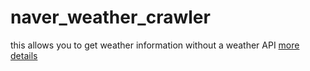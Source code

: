 # naver_weather_crawler
this allows you to get weather information without a weather API
<a href=https://velog.io/@seob/%EB%82%A0%EC%94%A8-API-%EC%97%86%EC%9D%B4-%EB%82%A0%EC%94%A8-%EC%A0%95%EB%B3%B4-%EC%96%BB%EA%B8%B0feat.-BeautifulSoup>more details</a>
